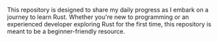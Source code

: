 This repository is designed to share my daily progress as I embark on a journey to learn Rust. Whether you're new to programming or an experienced developer exploring Rust for the first time, this repository is meant to be a beginner-friendly resource.
